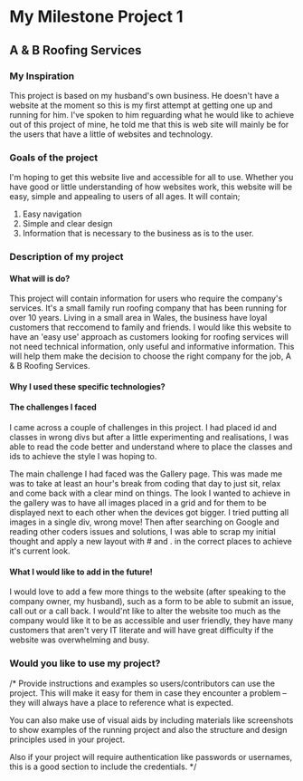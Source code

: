 # My Milestone Project 1

## A & B Roofing Services

### My Inspiration
This project is based on my husband's own business. He doesn't have a website at the moment so this is my first attempt at getting one up and running for him.
I've spoken to him reguarding what he would like to achieve out of this project of mine, he told me that this is web site will mainly be for the users that have a little of websites and technology.

### Goals of the project
I'm hoping to get this website live and accessible for all to use. Whether you have good or little understanding of how websites work, this website will be easy, simple and appealing to users of all ages.
It will contain;
1. Easy navigation
2. Simple and clear design
3. Information that is necessary to the business as is to the user.

### Description of my project

#### What will is do?
This project will contain information for users who require the company's services.
It's a small family run roofing company that has been running for over 10 years. Living in a small area in Wales, the business have loyal customers that reccomend to family and friends. I would like this website to have an 'easy use' approach as customers looking for roofing services will not need technical information, only useful and informative information. This will help them make the decision to choose the right company for the job, A & B Roofing Services.

#### Why I used these specific technologies?

#### The challenges I faced
I came across a couple of challenges in this project. I had placed id and classes in wrong divs but after a little experimenting and realisations, I was able to read the code better and understand where to place the classes and ids to achieve the style I was hoping to.

The main challenge I had faced was the Gallery page. This was made me was to take at least an hour's break from coding that day to just sit, relax and come back with a clear mind on things.
The look I wanted to achieve in the gallery was to have all images placed in a grid and for them to be displayed next to each other when the devices got bigger. I tried putting all images in a single div, wrong move! Then after searching on Google and reading other coders issues and solutions, I was able to scrap my initial thought and apply a new layout with # and . in the correct places to achieve it's current look.

#### What I would like to add in the future!
I would love to add a few more things to the website (after speaking to the company owner, my husband), such as a form to be able to submit an issue, call out or a call back.
I would'nt like to alter the website too much as the company would like it to be as accessible and user friendly, they have many customers that aren't very IT literate and will have great difficulty if the website was overwhelming and busy.

### Would you like to use my project?

/*
Provide instructions and examples so users/contributors can use the project. This will make it easy for them in case they encounter a problem – they will always have a place to reference what is expected.

You can also make use of visual aids by including materials like screenshots to show examples of the running project and also the structure and design principles used in your project.

Also if your project will require authentication like passwords or usernames, this is a good section to include the credentials.
*/
